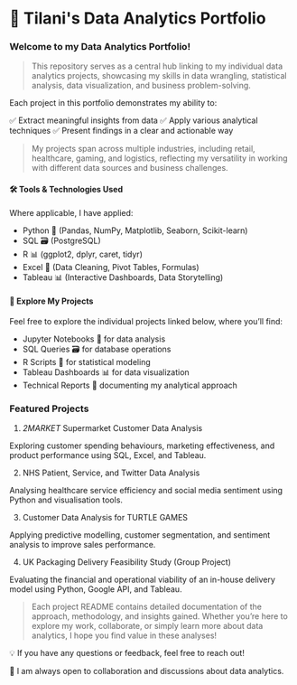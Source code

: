 # 🚀 Tilani's Data Analytics Portfolio

### Welcome to my Data Analytics Portfolio!

> This repository serves as a central hub linking to my individual data analytics projects, showcasing my skills in data wrangling, statistical analysis, data visualization, and business problem-solving. 

Each project in this portfolio demonstrates my ability to:

✅ Extract meaningful insights from data
✅ Apply various analytical techniques
✅ Present findings in a clear and actionable way

> My projects span across multiple industries, including retail, healthcare, gaming, and logistics, reflecting my versatility in working with different data sources and business challenges.
 
#### 🛠 Tools & Technologies Used

Where applicable, I have applied:
- Python 🐍 (Pandas, NumPy, Matplotlib, Seaborn, Scikit-learn)
- SQL 🗃️ (PostgreSQL)
- R 📊 (ggplot2, dplyr, caret, tidyr) 
- Excel 📑 (Data Cleaning, Pivot Tables, Formulas)
- Tableau 📊 (Interactive Dashboards, Data Storytelling)
 
#### 📂 Explore My Projects

Feel free to explore the individual projects linked below, where you’ll find:
- Jupyter Notebooks 📓 for data analysis
- SQL Queries 🗃️ for database operations
- R Scripts 📜 for statistical modeling
- Tableau Dashboards 📊 for data visualization
- Technical Reports 📄 documenting my analytical approach
 
### Featured Projects

1. *2MARKET* Supermarket Customer Data Analysis

Exploring customer spending behaviours, marketing effectiveness, and product performance using SQL, Excel, and Tableau.

2. NHS Patient, Service, and Twitter Data Analysis

Analysing healthcare service efficiency and social media sentiment using Python and visualisation tools.

3. Customer Data Analysis for TURTLE GAMES

Applying predictive modelling, customer segmentation, and sentiment analysis to improve sales performance.

4. UK Packaging Delivery Feasibility Study (Group Project)

Evaluating the financial and operational viability of an in-house delivery model using Python, Google API, and Tableau.


> Each project README contains detailed documentation of the approach, methodology, and insights gained. Whether you’re here to explore my work, collaborate, or simply learn more about data analytics, I hope you find value in these analyses!


💡 If you have any questions or feedback, feel free to reach out!

🚀 I am always open to collaboration and discussions about data analytics.

